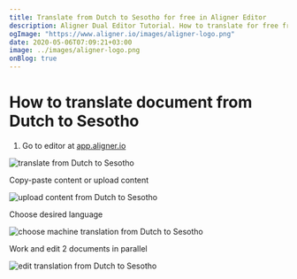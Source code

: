 ```yaml
---
title: Translate from Dutch to Sesotho for free in Aligner Editor
description: Aligner Dual Editor Tutorial. How to translate for free from Dutch to Sesotho. Aligner is multilingual document management platform. 
ogImage: "https://www.aligner.io/images/aligner-logo.png"
date: 2020-05-06T07:09:21+03:00
image: ../images/aligner-logo.png
onBlog: true
---
```


# How to translate document from Dutch to Sesotho

1. Go to editor at [app.aligner.io](https://app.aligner.io "Aligner App web page")

![translate from Dutch to Sesotho](../aligner-blank-editor.png "translate from Dutch to Sesotho")

Copy-paste content or upload content

![upload content from Dutch to Sesotho](../aligner-uploaded-document.png "upload content from Dutch to Sesotho")

Choose desired language

![choose machine translation from Dutch to Sesotho](../aligner-language-dropdown.png "choose machine translation from Dutch to Sesotho")

Work and edit 2 documents in parallel

![edit translation from Dutch to Sesotho](../aligner-double-sitded-editor.png "edit translation from Dutch to Sesotho")

